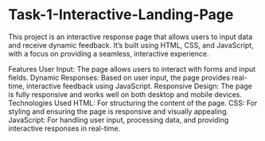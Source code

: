 # Task-1-Interactive-Landing-Page
This project is an interactive response page that allows users to input data and receive dynamic feedback. It’s built using HTML, CSS, and JavaScript, with a focus on providing a seamless, interactive experience.

Features
User Input: The page allows users to interact with forms and input fields.
Dynamic Responses: Based on user input, the page provides real-time, interactive feedback using JavaScript.
Responsive Design: The page is fully responsive and works well on both desktop and mobile devices.
Technologies Used
HTML: For structuring the content of the page.
CSS: For styling and ensuring the page is responsive and visually appealing.
JavaScript: For handling user input, processing data, and providing interactive responses in real-time.
